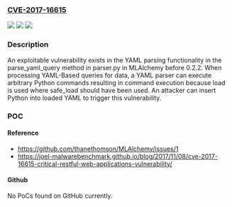 ### [CVE-2017-16615](https://cve.mitre.org/cgi-bin/cvename.cgi?name=CVE-2017-16615)
![](https://img.shields.io/static/v1?label=Product&message=n%2Fa&color=blue)
![](https://img.shields.io/static/v1?label=Version&message=n%2Fa&color=blue)
![](https://img.shields.io/static/v1?label=Vulnerability&message=n%2Fa&color=brighgreen)

### Description

An exploitable vulnerability exists in the YAML parsing functionality in the parse_yaml_query method in parser.py in MLAlchemy before 0.2.2. When processing YAML-Based queries for data, a YAML parser can execute arbitrary Python commands resulting in command execution because load is used where safe_load should have been used. An attacker can insert Python into loaded YAML to trigger this vulnerability.

### POC

#### Reference
- https://github.com/thanethomson/MLAlchemy/issues/1
- https://joel-malwarebenchmark.github.io/blog/2017/11/08/cve-2017-16615-critical-restful-web-applications-vulnerability/

#### Github
No PoCs found on GitHub currently.

